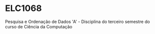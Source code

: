 # ELC1068
Pesquisa e Ordenação de Dados 'A' - Disciplina do terceiro semestre do curso de Ciência da Computação
